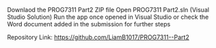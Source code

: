 
Downlaod the PROG7311 Part2 ZIP file
Open PROG7311 Part2.sln (Visual Studio Solution) 
Run the app once opened in Visual Studio
or check the Word document added in the submission for further steps 

Repository Link: https://github.com/LiamB1017/PROG7311--Part2
